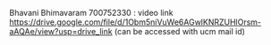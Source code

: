 Bhavani Bhimavaram 700752330 : video link https://drive.google.com/file/d/1Obm5niVuWe6AGwlKNRZUHlOrsm-aAQAe/view?usp=drive_link
(can be accessed with ucm mail id)
